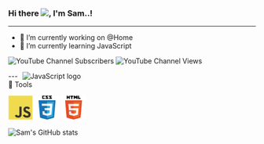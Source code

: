 ### Hi there <img src="https://raw.githubusercontent.com/MartinHeinz/MartinHeinz/master/wave.gif" width="30px">, I'm Sam..!

---

- 🔭 I’m currently working on @Home
- 🌱 I’m currently learning JavaScript

<img alt="YouTube Channel Subscribers" src="https://img.shields.io/youtube/channel/subscribers/UCMEAZUKrw_B23PypVM7MdlA"> <img alt="YouTube Channel Views" src="https://img.shields.io/youtube/channel/views/UCMEAZUKrw_B23PypVM7MdlA">

<img src="https://user-images.githubusercontent.com/74038190/225813708-98b745f2-7d22-48cf-9150-083f1b00d6c9.gif" alt="JavaScript logo" width="475px" hight="450px" align="right" />
---
🧰 Tools

<img src="https://github.com/devicons/devicon/blob/master/icons/javascript/javascript-original.svg" alt="JavaScript logo" width="50px" hight="50px" /> <img src="https://github.com/devicons/devicon/blob/master/icons/css3/css3-original-wordmark.svg" alt="CSS logo" width="50px" hight="50px" /> <img src="https://github.com/devicons/devicon/blob/master/icons/html5/html5-original-wordmark.svg" alt="HTML logo" width="50px" hight="50px" />


![Sam's GitHub stats](https://github-readme-stats.vercel.app/api?username=sama&theme=dark&show_icons=true)


<!--
**sameera474/sameera474** is a ✨ _special_ ✨ repository because its `README.md` (this file) appears on your GitHub profile.

Here are some ideas to get you started:

- 🔭 I’m currently working on ...
- 🌱 I’m currently learning ...
- 👯 I’m looking to collaborate on ...
- 🤔 I’m looking for help with ...
- 💬 Ask me about ...
- 📫 How to reach me: ...
- 😄 Pronouns: ...
- ⚡ Fun fact: ...
-->
